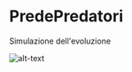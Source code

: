 # PredePredatori
Simulazione dell'evoluzione

![alt-text](https://github.com/MrPio/PredePredatori/blob/main/Simulazione%20carestia.gif)

